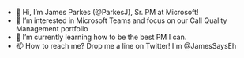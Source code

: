 - 👋 Hi, I’m James Parkes (@ParkesJ), Sr. PM at Microsoft!
- 👀 I’m interested in Microsoft Teams and focus on our Call Quality Management portfolio
- 🌱 I’m currently learning how to be the best PM I can.
- 📫 How to reach me? Drop me a line on Twitter! I'm @JamesSaysEh

<!---
ParkesJ/ParkesJ is a ✨ special ✨ repository because its `README.md` (this file) appears on your GitHub profile.
You can click the Preview link to take a look at your changes.
--->
